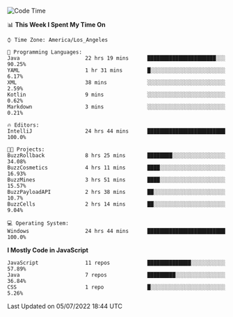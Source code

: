 <!--START_SECTION:waka-->
![Code Time](http://img.shields.io/badge/Code%20Time-0-blue)

📊 **This Week I Spent My Time On** 

```text
⌚︎ Time Zone: America/Los_Angeles

💬 Programming Languages: 
Java                     22 hrs 19 mins      ██████████████████████░░░   90.25% 
YAML                     1 hr 31 mins        █░░░░░░░░░░░░░░░░░░░░░░░░   6.17% 
XML                      38 mins             ░░░░░░░░░░░░░░░░░░░░░░░░░   2.59% 
Kotlin                   9 mins              ░░░░░░░░░░░░░░░░░░░░░░░░░   0.62% 
Markdown                 3 mins              ░░░░░░░░░░░░░░░░░░░░░░░░░   0.21%

🔥 Editors: 
IntelliJ                 24 hrs 44 mins      █████████████████████████   100.0%

🐱‍💻 Projects: 
BuzzRollback             8 hrs 25 mins       ████████░░░░░░░░░░░░░░░░░   34.08% 
BuzzCosmetics            4 hrs 11 mins       ████░░░░░░░░░░░░░░░░░░░░░   16.93% 
BuzzMines                3 hrs 51 mins       ████░░░░░░░░░░░░░░░░░░░░░   15.57% 
BuzzPayloadAPI           2 hrs 38 mins       ██░░░░░░░░░░░░░░░░░░░░░░░   10.7% 
BuzzCells                2 hrs 14 mins       ██░░░░░░░░░░░░░░░░░░░░░░░   9.04%

💻 Operating System: 
Windows                  24 hrs 44 mins      █████████████████████████   100.0%

```

**I Mostly Code in JavaScript** 

```text
JavaScript               11 repos            ██████████████░░░░░░░░░░░   57.89% 
Java                     7 repos             █████████░░░░░░░░░░░░░░░░   36.84% 
CSS                      1 repo              █░░░░░░░░░░░░░░░░░░░░░░░░   5.26%

```



 Last Updated on 05/07/2022 18:44 UTC
<!--END_SECTION:waka-->
